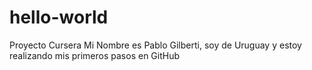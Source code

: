 # hello-world
Proyecto Cursera
Mi Nombre es Pablo Gilberti, soy de Uruguay y estoy realizando mis primeros pasos en GitHub
